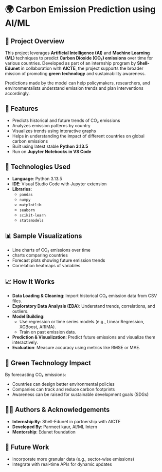 # 🌍 Carbon Emission Prediction using AI/ML

## 🚀 Project Overview

This project leverages **Artificial Intelligence (AI)** and **Machine Learning (ML)** techniques to predict **Carbon Dioxide (CO₂) emissions** over time for various countries. Developed as part of an internship program by **Shell-Edunet** in collaboration with **AICTE**, the project supports the broader mission of promoting **green technology** and sustainability awareness.

Predictions made by the model can help policymakers, researchers, and environmentalists understand emission trends and plan interventions accordingly.


## 📌 Features

- Predicts historical and future trends of CO₂ emissions
- Analyzes emission patterns by country
- Visualizes trends using interactive graphs
- Helps in understanding the impact of different countries on global carbon emissions
- Built using latest stable **Python 3.13.5**
- Run on **Jupyter Notebooks in VS Code**


## 🧠 Technologies Used

- **Language**: Python 3.13.5
- **IDE**: Visual Studio Code with Jupyter extension
- **Libraries**:
  - `pandas`
  - `numpy`
  - `matplotlib`
  - `seaborn`
  - `scikit-learn`
  - `statsmodels`


## 📊 Sample Visualizations

- Line charts of CO₂ emissions over time
- charts comparing countries
- Forecast plots showing future emission trends
- Correlation heatmaps of variables

## 📈 How It Works

- **Data Loading & Cleaning**: Import historical CO₂ emission data from CSV files.
- **Exploratory Data Analysis (EDA)**: Understand trends, correlations, and outliers.
- **Model Building**:
  - Use regression or time series models (e.g., Linear Regression, XGBoost, ARIMA).
  - Train on past emission data.
- **Prediction & Visualization**: Predict future emissions and visualize them interactively.
- **Evaluation**: Measure accuracy using metrics like RMSE or MAE.


## 🌱 Green Technology Impact

By forecasting CO₂ emissions:

- Countries can design better environmental policies
- Companies can track and reduce carbon footprints
- Awareness can be raised for sustainable development goals (SDGs)


## 👨‍💻 Authors & Acknowledgements

- **Internship By**: Shell-Edunet in partnership with AICTE  
- **Developed By**: Parmeet kaur, AI/ML Intern  
- **Mentorship**: Edunet foundation


## 🔮 Future Work

- Incorporate more granular data (e.g., sector-wise emissions)
- Integrate with real-time APIs for dynamic updates
